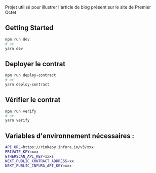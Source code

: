 Projet utilisé pour illustrer l'article de blog présent sur le site de Premier Octet

## Getting Started

```bash
npm run dev
# or
yarn dev
```

## Deployer le contrat

```bash
npm run deploy-contract
# or
yarn deploy-contract
```

## Vérifier le contrat

```bash
npm run verify
# or
yarn verify
```

## Variables d'environnement nécessaires : 

```bash
API_URL=https://rinkeby.infura.io/v3/xxx
PRIVATE_KEY=xxx
ETHERSCAN_API_KEY=xxxs
NEXT_PUBLIC_CONTRACT_ADDRESS=xx
NEXT_PUBLIC_INFURA_API_KEY=xxx
```